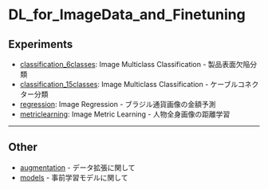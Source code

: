 # DL_for_ImageData_and_Finetuning

## Experiments
 - [classification_6classes](./classification_6classes): Image Multiclass Classification - 製品表面欠陥分類
 - [classification_15classes](./classification_15classes): Image Multiclass Classification - ケーブルコネクター分類
 - [regression](./regression): Image Regression - ブラジル通貨画像の金額予測
 - [metriclearning](./metriclearning): Image Metric Learning - 人物全身画像の距離学習

***

## Other
 - [augmentation](./augmentation) - データ拡張に関して
 - [models](./models) - 事前学習モデルに関して

